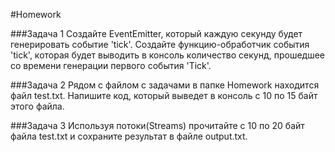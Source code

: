 #Homework

###Задача 1 
Создайте EventEmitter, который каждую секунду будет генерировать событие 'tick'. Создайте функцию-обработчик события 'tick', которая будет выводить в консоль количество секунд, прошедшее со времени генерации первого события 'Tick'. 

###Задача 2 
Рядом с файлом с задачами в папке Homework находится файл test.txt. Напишите код, который выведет в консоль с 10 по 15 байт этого файла. 

###Задача 3 
Используя потоки(Streams) прочитайте с 10 по 20 байт файла test.txt и сохраните результат в файле output.txt. 